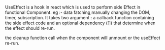 <!-- UseEffect Definition -->

UseEffect is a hook in react which is used to perform side Effect in functional Component.
eg :- data fatching,manually changing the DOM,
timer, subscription.
It takes two argument : a callback function containing the side effect code and an optional dependency ([])
that determine when the effect should re-run.

<!-- cleanup function  -->

the cleanup function call when the component will unmount or the useEffect re-run.

<!--
eg :-
function ExampleComponent() {
  const [count, setCount] = useState(0);

  // useEffect with an empty dependency array - runs once after initial render
  useEffect(() => {
    console.log('Component mounted');

    // Cleanup function - runs on unmount
    return () => {
      console.log('Component will unmount');
    };
  }, []); -->
